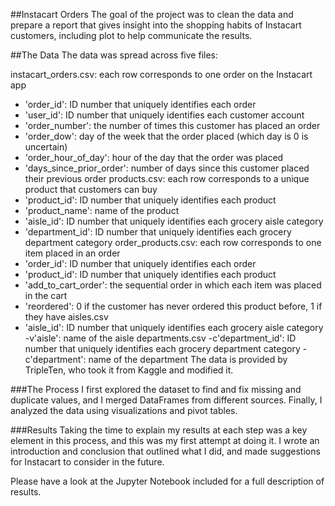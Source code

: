 ##Instacart Orders
The goal of the project was to clean the data and prepare a report that gives insight into the shopping habits of Instacart customers, including plot to help communicate the results.

##The Data
The data was spread across five files:

instacart_orders.csv: each row corresponds to one order on the Instacart app
- 'order_id': ID number that uniquely identifies each order
- 'user_id': ID number that uniquely identifies each customer account
- 'order_number': the number of times this customer has placed an order
- 'order_dow': day of the week that the order placed (which day is 0 is uncertain)
- 'order_hour_of_day': hour of the day that the order was placed
- 'days_since_prior_order': number of days since this customer placed their previous order
products.csv: each row corresponds to a unique product that customers can buy
- 'product_id': ID number that uniquely identifies each product
- 'product_name': name of the product
- 'aisle_id': ID number that uniquely identifies each grocery aisle category
- 'department_id': ID number that uniquely identifies each grocery department category
order_products.csv: each row corresponds to one item placed in an order
- 'order_id': ID number that uniquely identifies each order
- 'product_id': ID number that uniquely identifies each product
- 'add_to_cart_order': the sequential order in which each item was placed in the cart
- 'reordered': 0 if the customer has never ordered this product before, 1 if they have
aisles.csv
- 'aisle_id': ID number that uniquely identifies each grocery aisle category
-v'aisle': name of the aisle
departments.csv
-c'department_id': ID number that uniquely identifies each grocery department category
-c'department': name of the department
The data is provided by TripleTen, who took it from Kaggle and modified it.

###The Process
I first explored the dataset to find and fix missing and duplicate values, and I merged DataFrames from different sources. Finally, I analyzed the data using visualizations and pivot tables.

###Results
Taking the time to explain my results at each step was a key element in this process, and this was my first attempt at doing it. I wrote an introduction and conclusion that outlined what I did, and made suggestions for Instacart to consider in the future.

Please have a look at the Jupyter Notebook included for a full description of results.

